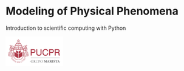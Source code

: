 # Modeling of Physical Phenomena
Introduction to scientific computing with Python

<img src="https://github.com/gprzy/credit-scoring/blob/main/assets/puc.png" width="30%" height="30%"/>
